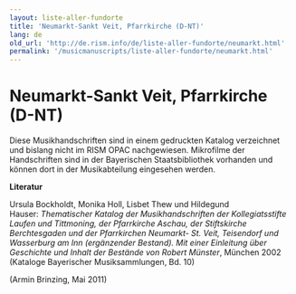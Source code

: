 ```yaml
---
layout: liste-aller-fundorte
title: 'Neumarkt-Sankt Veit, Pfarrkirche (D-NT)'
lang: de
old_url: 'http://de.rism.info/de/liste-aller-fundorte/neumarkt.html'
permalink: '/musicmanuscripts/liste-aller-fundorte/neumarkt.html'
---
```



# Neumarkt-Sankt Veit, Pfarrkirche (D-NT)

Diese Musikhandschriften sind in einem gedruckten Katalog verzeichnet und bislang nicht im RISM OPAC nachgewiesen. Mikrofilme der Handschriften sind in der Bayerischen Staatsbibliothek vorhanden und können dort in der Musikabteilung eingesehen werden.

 **Literatur**

Ursula Bockholdt, Monika Holl, Lisbet Thew und Hildegund Hauser:&nbsp;_Thematischer Katalog der Musikhandschriften der Kollegiatsstifte Laufen und Tittmoning, der Pfarrkirche Aschau, der Stiftskirche Berchtesgaden und der Pfarrkirchen Neumarkt- St. Veit, Teisendorf und Wasserburg am Inn (ergänzender Bestand). Mit einer Einleitung über Geschichte und Inhalt der Bestände von Robert Münster_, München 2002 (Kataloge Bayerischer Musiksammlungen, Bd. 10)

(Armin Brinzing, Mai 2011)


